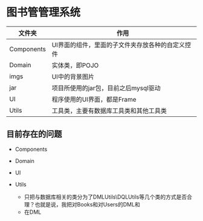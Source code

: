 # 图书管管理系统

|文件夹| 作用|
|----|---|
|Components| UI界面的组件，里面的子文件夹存放各种的自定义控件|
|Domain | 实体类，即POJO|
|imgs | UI中的背景图片|
|jar| 项目所使用的jar包，目前之后mysql驱动|
|UI| 程序使用的UI界面，都是Frame|
|Utils| 工具类，主要有数据库工具类和其他工具类|

## 目前存在的问题

- Components

- Domain

- UI

- Utils
    - 只把与数据库相关的类分为了DMLUtils\DQLUtils等几个类的方式是否合理？也就是说，我把对Books和对Users的DML和
    - 在DML